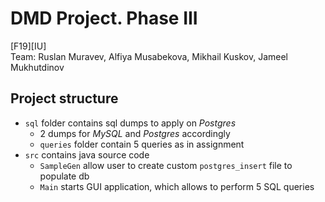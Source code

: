 # DMD Project. Phase III
\[F19\]\[IU\]  
Team: Ruslan Muravev, Alfiya Musabekova, Mikhail Kuskov, Jameel Mukhutdinov

## Project structure
* `sql` folder contains sql dumps to apply on _Postgres_
    * 2 dumps for _MySQL_ and _Postgres_ accordingly
    * `queries` folder contain 5 queries as in assignment
* `src` contains java source code
    * `SampleGen` allow user to create custom `postgres_insert` file to 
    populate db
    * `Main` starts GUI application, which allows to perform 5 SQL queries

